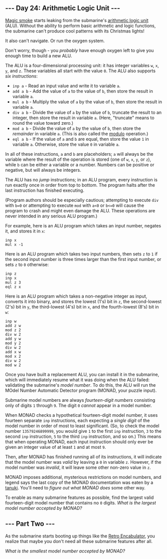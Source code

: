 <h2>--- Day 24: Arithmetic Logic Unit ---</h2><p><a href="https://en.wikipedia.org/wiki/Magic_smoke" target="_blank">Magic smoke</a> starts leaking from the submarine's <a href="https://en.wikipedia.org/wiki/Arithmetic_logic_unit">arithmetic logic unit</a> (ALU). Without the ability to perform basic arithmetic and logic functions, the submarine can't produce cool patterns with its Christmas lights!</p>
<p>It also can't navigate. Or run the oxygen system.</p>
<p>Don't worry, though - you <em>probably</em> have enough oxygen left to give you enough time to build a new ALU.</p>
<p>The ALU is a four-dimensional processing unit: it has integer variables <code>w</code>, <code>x</code>, <code>y</code>, and <code>z</code>. These variables all start with the value <code>0</code>. The ALU also supports <em>six instructions</em>:</p>
<ul>
<li><code>inp a</code> - Read an input value and write it to variable <code>a</code>.</li>
<li><code>add a b</code> - Add the value of <code>a</code> to the value of <code>b</code>, then store the result in variable <code>a</code>.</li>
<li><code>mul a b</code> - Multiply the value of <code>a</code> by the value of <code>b</code>, then store the result in variable <code>a</code>.</li>
<li><code>div a b</code> - Divide the value of <code>a</code> by the value of <code>b</code>, truncate the result to an integer, then store the result in variable <code>a</code>. (Here, "truncate" means to round the value toward zero.)</li>
<li><code>mod a b</code> - Divide the value of <code>a</code> by the value of <code>b</code>, then store the <em>remainder</em> in variable <code>a</code>. (This is also called the <a href="https://en.wikipedia.org/wiki/Modulo_operation" target="_blank">modulo</a> operation.)</li>
<li><code>eql a b</code> - If the value of <code>a</code> and <code>b</code> are equal, then store the value <code>1</code> in variable <code>a</code>. Otherwise, store the value <code>0</code> in variable <code>a</code>.</li>
</ul>
<p>In all of these instructions, <code>a</code> and <code>b</code> are placeholders; <code>a</code> will always be the variable where the result of the operation is stored (one of <code>w</code>, <code>x</code>, <code>y</code>, or <code>z</code>), while <code>b</code> can be either a variable or a number. Numbers can be positive or negative, but will always be integers.</p>
<p>The ALU has no <em>jump</em> instructions; in an ALU program, every instruction is run exactly once in order from top to bottom. The program halts after the last instruction has finished executing.</p>
<p>(Program authors should be especially cautious; attempting to execute <code>div</code> with <code>b=0</code> or attempting to execute <code>mod</code> with <code>a&lt;0</code> or <code>b&lt;=0</code>  will cause the program to crash and might even <span title="Maybe this is what happened to the last one.">damage the ALU</span>. These operations are never intended in any serious ALU program.)</p>
<p>For example, here is an ALU program which takes an input number, negates it, and stores it in <code>x</code>:</p>
<pre><code>inp x
mul x -1
</code></pre>
<p>Here is an ALU program which takes two input numbers, then sets <code>z</code> to <code>1</code> if the second input number is three times larger than the first input number, or sets <code>z</code> to <code>0</code> otherwise:</p>
<pre><code>inp z
inp x
mul z 3
eql z x
</code></pre>
<p>Here is an ALU program which takes a non-negative integer as input, converts it into binary, and stores the lowest (1's) bit in <code>z</code>, the second-lowest (2's) bit in <code>y</code>, the third-lowest (4's) bit in <code>x</code>, and the fourth-lowest (8's) bit in <code>w</code>:</p>
<pre><code>inp w
add z w
mod z 2
div w 2
add y w
mod y 2
div w 2
add x w
mod x 2
div w 2
mod w 2
</code></pre>
<p>Once you have built a replacement ALU, you can install it in the submarine, which will immediately resume what it was doing when the ALU failed: validating the submarine's <em>model number</em>. To do this, the ALU will run the MOdel Number Automatic Detector program (MONAD, your puzzle input).</p>
<p>Submarine model numbers are always <em>fourteen-digit numbers</em> consisting only of digits <code>1</code> through <code>9</code>. The digit <code>0</code> <em>cannot</em> appear in a model number.</p>
<p>When MONAD checks a hypothetical fourteen-digit model number, it uses fourteen separate <code>inp</code> instructions, each expecting a <em>single digit</em> of the model number in order of most to least significant. (So, to check the model number <code>13579246899999</code>, you would give <code>1</code> to the first <code>inp</code> instruction, <code>3</code> to the second <code>inp</code> instruction, <code>5</code> to the third <code>inp</code> instruction, and so on.) This means that when operating MONAD, each input instruction should only ever be given an integer value of at least <code>1</code> and at most <code>9</code>.</p>
<p>Then, after MONAD has finished running all of its instructions, it will indicate that the model number was <em>valid</em> by leaving a <code>0</code> in variable <code>z</code>. However, if the model number was <em>invalid</em>, it will leave some other non-zero value in <code>z</code>.</p>
<p>MONAD imposes additional, mysterious restrictions on model numbers, and legend says the last copy of the MONAD documentation was eaten by a <a href="https://en.wikipedia.org/wiki/Japanese_raccoon_dog" target="_blank">tanuki</a>. You'll need to <em>figure out what MONAD does</em> some other way.</p>
<p>To enable as many submarine features as possible, find the largest valid fourteen-digit model number that contains no <code>0</code> digits. <em>What is the largest model number accepted by MONAD?</em></p>

<h2 id="part2">--- Part Two ---</h2><p>As the submarine starts booting up things like the <a href="https://www.youtube.com/watch?v=RXJKdh1KZ0w" target="_blank">Retro Encabulator</a>, you realize that maybe you don't need all these submarine features after all.</p>
<p><em>What is the smallest model number accepted by MONAD?</em></p>
